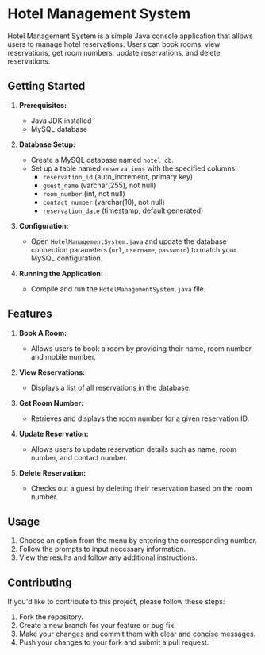 # Hotel Management System

Hotel Management System is a simple Java console application that allows users to manage hotel reservations. Users can book rooms, view reservations, get room numbers, update reservations, and delete reservations.

## Getting Started

1. **Prerequisites:**
   - Java JDK installed
   - MySQL database

2. **Database Setup:**
   - Create a MySQL database named `hotel_db`.
   - Set up a table named `reservations` with the specified columns:
     - `reservation_id` (auto_increment, primary key)
     - `guest_name` (varchar(255), not null)
     - `room_number` (int, not null)
     - `contact_number` (varchar(10), not null)
     - `reservation_date` (timestamp, default generated)

3. **Configuration:**
   - Open `HotelManagementSystem.java` and update the database connection parameters (`url`, `username`, `password`) to match your MySQL configuration.

4. **Running the Application:**
   - Compile and run the `HotelManagementSystem.java` file.

## Features

1. **Book A Room:**
   - Allows users to book a room by providing their name, room number, and mobile number.

2. **View Reservations:**
   - Displays a list of all reservations in the database.

3. **Get Room Number:**
   - Retrieves and displays the room number for a given reservation ID.

4. **Update Reservation:**
   - Allows users to update reservation details such as name, room number, and contact number.

5. **Delete Reservation:**
   - Checks out a guest by deleting their reservation based on the room number.

## Usage

1. Choose an option from the menu by entering the corresponding number.
2. Follow the prompts to input necessary information.
3. View the results and follow any additional instructions.

## Contributing

If you'd like to contribute to this project, please follow these steps:

1. Fork the repository.
2. Create a new branch for your feature or bug fix.
3. Make your changes and commit them with clear and concise messages.
4. Push your changes to your fork and submit a pull request.
